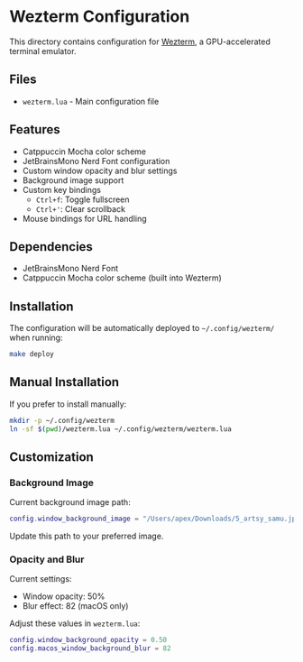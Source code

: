 # Wezterm Configuration

This directory contains configuration for [Wezterm](https://wezfurlong.org/wezterm/), a GPU-accelerated terminal emulator.

## Files

- `wezterm.lua` - Main configuration file

## Features

- Catppuccin Mocha color scheme
- JetBrainsMono Nerd Font configuration
- Custom window opacity and blur settings
- Background image support
- Custom key bindings
  - `Ctrl+f`: Toggle fullscreen
  - `Ctrl+'`: Clear scrollback
- Mouse bindings for URL handling

## Dependencies

- JetBrainsMono Nerd Font
- Catppuccin Mocha color scheme (built into Wezterm)

## Installation

The configuration will be automatically deployed to `~/.config/wezterm/` when running:

```bash
make deploy
```

## Manual Installation

If you prefer to install manually:

```bash
mkdir -p ~/.config/wezterm
ln -sf $(pwd)/wezterm.lua ~/.config/wezterm/wezterm.lua
```

## Customization

### Background Image

Current background image path:

```lua
config.window_background_image = "/Users/apex/Downloads/5_artsy_samu.jpg"
```

Update this path to your preferred image.

### Opacity and Blur

Current settings:

- Window opacity: 50%
- Blur effect: 82 (macOS only)

Adjust these values in `wezterm.lua`:

```lua
config.window_background_opacity = 0.50
config.macos_window_background_blur = 82
```
